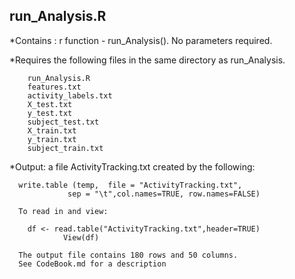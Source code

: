 
## run_Analysis.R

*Contains :  r function -  run_Analysis().  No parameters required.

*Requires the following files in the same directory as run_Analysis.

		run_Analysis.R
		features.txt
		activity_labels.txt
		X_test.txt
		y_test.txt
		subject_test.txt
		X_train.txt
		y_train.txt
		subject_train.txt

*Output:  a file ActivityTracking.txt created by the following:

 	  write.table (temp,  file = "ActivityTracking.txt", 
                 sep = "\t",col.names=TRUE, row.names=FALSE)  

	  To read in and view:

		df <- read.table("ActivityTracking.txt",header=TRUE)
                View(df)
		
	  The output file contains 180 rows and 50 columns.  
	  See CodeBook.md for a description
